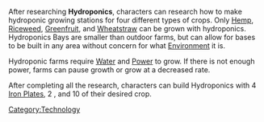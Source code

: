 
After researching **Hydroponics**, characters can research how to make
hydroponic growing stations for four different types of crops. Only
[Hemp](Hemp.md "wikilink"), [Riceweed](Riceweed.md "wikilink"),
[Greenfruit](Greenfruit.md "wikilink"), and
[Wheatstraw](Wheatstraw.md "wikilink") can be grown with hydroponics.
Hydroponics Bays are smaller than outdoor farms, but can allow for bases
to be built in any area without concern for what
[Environment](Environment.md "wikilink") it is.

Hydroponic farms require [Water](Water.md "wikilink") and
[Power](Power.md "wikilink") to grow. If there is not enough power, farms
can pause growth or grow at a decreased rate.

After completing all the research, characters can build Hydroponics with
4 [Iron Plates](Iron_Plate.md "wikilink"), 2 [](Electrical_Components.md), and 10 of their desired
crop.

[Category:Technology](Category:Technology "wikilink")